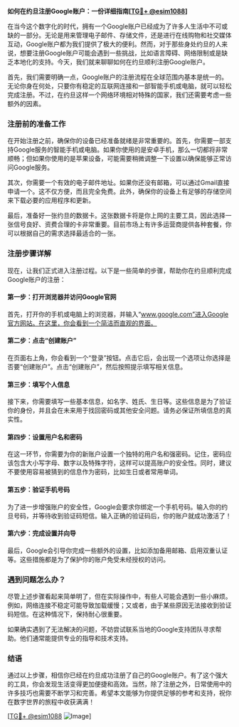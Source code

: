 **如何在约旦注册Google账户：一份详细指南[[TG💪+ @esim1088](https://t.me/s/esim1088)]**

在当今这个数字化的时代，拥有一个Google账户已经成为了许多人生活中不可或缺的一部分。无论是用来管理电子邮件、存储文件，还是进行在线购物和社交媒体互动，Google账户都为我们提供了极大的便利。然而，对于那些身处约旦的人来说，想要注册Google账户可能会遇到一些挑战，比如语言障碍、网络限制或是缺乏本地化的支持。今天，我们就来聊聊如何在约旦顺利注册Google账户。

首先，我们需要明确一点，Google账户的注册流程在全球范围内基本是统一的。无论你身在何处，只要你有稳定的互联网连接和一部智能手机或电脑，就可以轻松完成注册。不过，在约旦这样一个网络环境相对特殊的国家，我们还需要考虑一些额外的因素。

### 注册前的准备工作

在开始注册之前，确保你的设备已经准备就绪是非常重要的。首先，你需要一部支持Google服务的智能手机或电脑。如果你使用的是安卓手机，那么一切都将非常顺畅；但如果你使用的是苹果设备，可能需要稍微调整一下设置以确保能够正常访问Google服务。

其次，你需要一个有效的电子邮件地址。如果你还没有邮箱，可以通过Gmail直接申请一个。这不仅方便，而且完全免费。此外，确保你的设备上有足够的存储空间来下载必要的应用程序和更新。

最后，准备好一张约旦的数据卡。这张数据卡将是你上网的主要工具，因此选择一张信号良好、资费合理的卡非常重要。目前市场上有许多运营商提供各种套餐，你可以根据自己的需求选择最适合的一张。

### 注册步骤详解

现在，让我们正式进入注册过程。以下是一些简单的步骤，帮助你在约旦顺利完成Google账户的注册：

#### 第一步：打开浏览器并访问Google官网

首先，打开你的手机或电脑上的浏览器，并输入“www.google.com”进入Google官方网站。在这里，你会看到一个简洁而直观的界面。

#### 第二步：点击“创建账户”

在页面右上角，你会看到一个“登录”按钮。点击它后，会出现一个选项让你选择是否要“创建账户”。点击“创建账户”，然后按照提示填写相关信息。

#### 第三步：填写个人信息

接下来，你需要填写一些基本信息，如名字、姓氏、生日等。这些信息是为了验证你的身份，并且会在未来用于找回密码或其他安全问题。请务必保证所填信息的真实性。

#### 第四步：设置用户名和密码

在这一环节，你需要为你的新账户设置一个独特的用户名和强密码。记住，密码应该包含大小写字母、数字以及特殊字符，这样可以提高账户的安全性。同时，建议不要使用容易被猜到的信息作为密码，比如生日或者常用单词。

#### 第五步：验证手机号码

为了进一步增强账户的安全性，Google会要求你绑定一个手机号码。输入你的约旦号码，并等待收到验证码短信。输入正确的验证码后，你的账户就成功激活了！

#### 第六步：完成设置并向导

最后，Google会引导你完成一些额外的设置，比如添加备用邮箱、启用双重认证等。这些措施都是为了保护你的账户免受未经授权的访问。

### 遇到问题怎么办？

尽管上述步骤看起来简单明了，但在实际操作中，有些人可能会遇到一些小麻烦。例如，网络连接不稳定可能导致加载缓慢；又或者，由于某些原因无法接收到验证码短信。在这种情况下，保持耐心很重要。

如果确实遇到了无法解决的问题，不妨尝试联系当地的Google支持团队寻求帮助。他们通常能提供专业的指导和技术支持。

### 结语

通过以上步骤，相信你已经在约旦成功注册了自己的Google账户。有了这个强大的工具，你会发现生活变得更加便捷和高效。当然，除了注册之外，日常使用中的许多技巧也需要不断学习和完善。希望本文能够为你提供足够的参考和支持，祝你在数字世界的旅程中收获满满！

[[TG💪+ @esim1088](https://t.me/s/esim1088) ![Image](https://i.postimg.cc/4NQfJmqS/Snipaste-2025-05-13-00-14-12.png)]